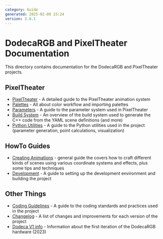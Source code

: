 ```yaml
---
category: Guide
generated: 2025-02-09 15:24
version: 2.8.1
---
```


# DodecaRGB and PixelTheater Documentation

This directory contains documentation for the DodecaRGB and PixelTheater projects.

## PixelTheater

- [PixelTheater](PixelTheater/README.md) - A detailed guide to the PixelTheater animation system
- [Palettes](PixelTheater/Palettes.md) - All about color workflow and importing palettes
- [Parameters](PixelTheater/Parameters.md) - A guide to the parameter system used in PixelTheater
- [Build System](PixelTheater/build-system.md) - An overview of the build system used to generate the C++ code from the YAML scene definitions (and more)
- [Python Utilities](../util/README.md) - A guide to the Python utilities used in the project (parameter generation, point calculations, visualization)

## HowTo Guides

- [Creating Animations](creating_animations.md) - general guide the covers how to craft different kinds of scenes using various coordinate systems and effects, plus some tips and techniques
- [Development](development.md) - A guide to setting up the development environment and building the project

## Other Things

- [Coding Guidelines](coding_guidelines.md) - A guide to the coding standards and practices used in the project
- [Changelog](../Changelog.md) - A list of changes and improvements for each version of the project
- [Dodeca V1 info](Dodeca-V1-info.md) - Information about the first iteration of the DodecaRGB hardware (2023)